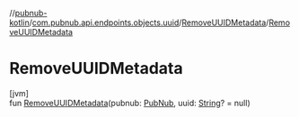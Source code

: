 //[pubnub-kotlin](../../../index.md)/[com.pubnub.api.endpoints.objects.uuid](../index.md)/[RemoveUUIDMetadata](index.md)/[RemoveUUIDMetadata](-remove-u-u-i-d-metadata.md)

# RemoveUUIDMetadata

[jvm]\
fun [RemoveUUIDMetadata](-remove-u-u-i-d-metadata.md)(pubnub: [PubNub](../../com.pubnub.api/-pub-nub/index.md), uuid: [String](https://kotlinlang.org/api/latest/jvm/stdlib/kotlin/-string/index.html)? = null)
